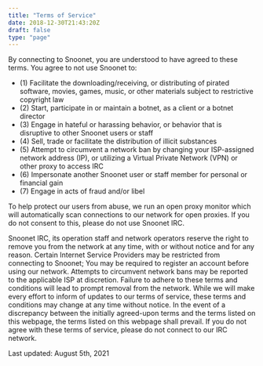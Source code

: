 ```yaml
---
title: "Terms of Service"
date: 2018-12-30T21:43:20Z
draft: false
type: "page"
---
```


By connecting to Snoonet, you are understood to have agreed to these terms. You agree to not use Snoonet to:

+ (1) Facilitate the downloading/receiving, or distributing of pirated software, movies, games, music, or other materials subject to restrictive copyright law
+ (2) Start, participate in or maintain a botnet, as a client or a botnet director
+ (3) Engage in hateful or harassing behavior, or behavior that is disruptive to other Snoonet users or staff
+ (4) Sell, trade or facilitate the distribution of illicit substances
+ (5) Attempt to circumvent a network ban by changing your ISP-assigned network address (IP), or utilizing a Virtual Private Network (VPN) or other proxy to access IRC
+ (6) Impersonate another Snoonet user or staff member for personal or financial gain
+ (7) Engage in acts of fraud and/or libel

To help protect our users from abuse, we run an open proxy monitor which will automatically scan connections to our network for open proxies. If you do not consent to this, please do not use Snoonet IRC.

Snoonet IRC, its operation staff and network operators reserve the right to remove you from the network at any time, with or without notice and for any reason. Certain Internet Service Providers may be restricted from connecting to Snoonet; You may be required to register an account before using our network. Attempts to circumvent network bans may be reported to the applicable ISP at discretion. Failure to adhere to these terms and conditions will lead to prompt removal from the network. While we will make every effort to inform of updates to our terms of service, these terms and conditions may change at any time without notice. In the event of a discrepancy between the initially agreed-upon terms and the terms listed on this webpage, the terms listed on this webpage shall prevail. If you do not agree with these terms of service, please do not connect to our IRC network.

Last updated: August 5th, 2021
